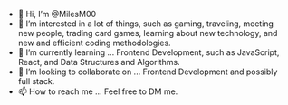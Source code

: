 - 👋 Hi, I’m @MilesM00
- 👀 I’m interested in a lot of things, such as gaming, traveling, meeting new people, trading card games, learning about new technology, and new and efficient coding methodologies.
- 🌱 I’m currently learning ... Frontend Development, such as JavaScript, React, and Data Structures and Algorithms.
- 💞️ I’m looking to collaborate on ... Frontend Development and possibly full stack.
- 📫 How to reach me ... Feel free to DM me.

<!---
MilesM00/MilesM00 is a ✨ special ✨ repository because its `README.md` (this file) appears on your GitHub profile.
You can click the Preview link to take a look at your changes.
--->

